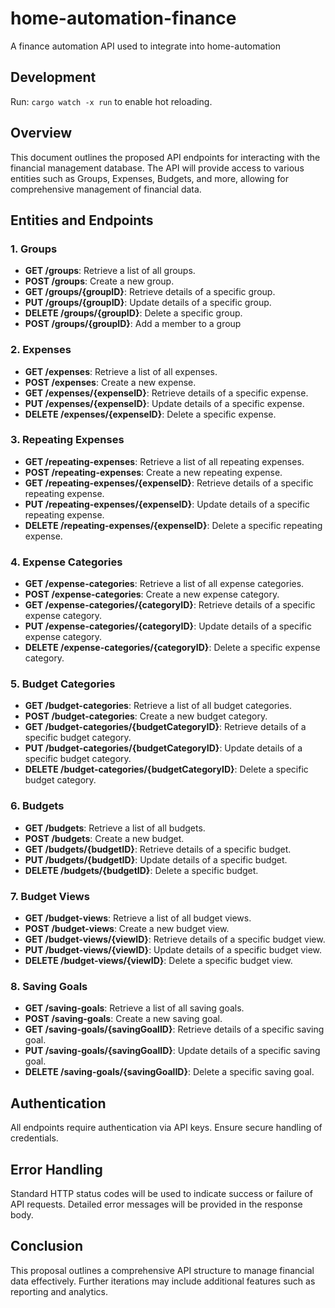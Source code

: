 # home-automation-finance
A finance automation API used to integrate into home-automation

## Development

Run: `cargo watch -x run` to enable hot reloading.

## Overview

This document outlines the proposed API endpoints for interacting with the financial management database. The API will provide access to various entities such as Groups, Expenses, Budgets, and more, allowing for comprehensive management of financial data.

## Entities and Endpoints

### 1. Groups

- **GET /groups**: Retrieve a list of all groups.
- **POST /groups**: Create a new group.
- **GET /groups/{groupID}**: Retrieve details of a specific group.
- **PUT /groups/{groupID}**: Update details of a specific group.
- **DELETE /groups/{groupID}**: Delete a specific group.
- **POST /groups/{groupID}**: Add a member to a group

### 2. Expenses

- **GET /expenses**: Retrieve a list of all expenses.
- **POST /expenses**: Create a new expense.
- **GET /expenses/{expenseID}**: Retrieve details of a specific expense.
- **PUT /expenses/{expenseID}**: Update details of a specific expense.
- **DELETE /expenses/{expenseID}**: Delete a specific expense.

### 3. Repeating Expenses

- **GET /repeating-expenses**: Retrieve a list of all repeating expenses.
- **POST /repeating-expenses**: Create a new repeating expense.
- **GET /repeating-expenses/{expenseID}**: Retrieve details of a specific repeating expense.
- **PUT /repeating-expenses/{expenseID}**: Update details of a specific repeating expense.
- **DELETE /repeating-expenses/{expenseID}**: Delete a specific repeating expense.

### 4. Expense Categories

- **GET /expense-categories**: Retrieve a list of all expense categories.
- **POST /expense-categories**: Create a new expense category.
- **GET /expense-categories/{categoryID}**: Retrieve details of a specific expense category.
- **PUT /expense-categories/{categoryID}**: Update details of a specific expense category.
- **DELETE /expense-categories/{categoryID}**: Delete a specific expense category.

### 5. Budget Categories

- **GET /budget-categories**: Retrieve a list of all budget categories.
- **POST /budget-categories**: Create a new budget category.
- **GET /budget-categories/{budgetCategoryID}**: Retrieve details of a specific budget category.
- **PUT /budget-categories/{budgetCategoryID}**: Update details of a specific budget category.
- **DELETE /budget-categories/{budgetCategoryID}**: Delete a specific budget category.

### 6. Budgets

- **GET /budgets**: Retrieve a list of all budgets.
- **POST /budgets**: Create a new budget.
- **GET /budgets/{budgetID}**: Retrieve details of a specific budget.
- **PUT /budgets/{budgetID}**: Update details of a specific budget.
- **DELETE /budgets/{budgetID}**: Delete a specific budget.

### 7. Budget Views

- **GET /budget-views**: Retrieve a list of all budget views.
- **POST /budget-views**: Create a new budget view.
- **GET /budget-views/{viewID}**: Retrieve details of a specific budget view.
- **PUT /budget-views/{viewID}**: Update details of a specific budget view.
- **DELETE /budget-views/{viewID}**: Delete a specific budget view.

### 8. Saving Goals

- **GET /saving-goals**: Retrieve a list of all saving goals.
- **POST /saving-goals**: Create a new saving goal.
- **GET /saving-goals/{savingGoalID}**: Retrieve details of a specific saving goal.
- **PUT /saving-goals/{savingGoalID}**: Update details of a specific saving goal.
- **DELETE /saving-goals/{savingGoalID}**: Delete a specific saving goal.

## Authentication

All endpoints require authentication via API keys. Ensure secure handling of credentials.

## Error Handling

Standard HTTP status codes will be used to indicate success or failure of API requests. Detailed error messages will be provided in the response body.

## Conclusion

This proposal outlines a comprehensive API structure to manage financial data effectively. Further iterations may include additional features such as reporting and analytics.
